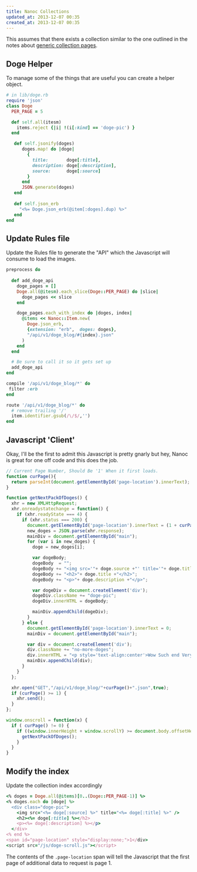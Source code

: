 ```yaml
---
title: Nanoc Collections 
updated_at: 2013-12-07 00:35
created_at: 2013-12-07 00:35
---
```


This assumes that there exists a collection similar to the one outlined in the
notes about [generic collection pages](/notes/nanoc/create_a_collection/).

## Doge Helper

To manage some of the things that are useful you can create a helper object. 

```ruby 
# in lib/doge.rb
require 'json'
class Doge
  PER_PAGE = 5

  def self.all(itesm)
    items.reject {|i| !(i[:kind] == 'doge-pic') }
  end

   def self.jsonify(doges)
      doges.map! do |doge|
        {
          title:       doge[:title],
          description: doge[:description],
          source:      doge[:source] 
        }
      end
      JSON.generate(doges)
   end
  
   def self.json_erb
     "<%= Doge.json_erb(@item[:doges].dup) %>"
   end
end
```

## Update Rules file

Update the Rules file to generate the "API" which the Javascript will consume
to load the images.

```ruby
preprocess do 
  
  def add_doge_api
    doge_pages = []
    Doge.all(@itesm).each_slice(Doge::PER_PAGE) do |slice| 
      doge_pages << slice 
    end

    doge_pages.each_with_index do |doges, index|
      @items << Nanoc::Item.new(
        Doge.json_erb,
        {extension: "erb",  doges: doges},
        "/api/v1/doge_blog/#{index}.json"
      )
    end
  end

  # Be sure to call it so it gets set up
  add_doge_api
end

compile '/api/v1/doge_blog/*' do
 filter :erb
end

route '/api/v1/doge_blog/*' do
  # remove trailing '/'
  item.identifier.gsub(/\/$/,'')
end
```


## Javascript 'Client'

Okay, I'll be the first to admit this Javascript is pretty gnarly but hey,
Nanoc is great for one off code and this does the job. 

```js
// Current Page Number, Should Be '1' When it first loads.
function curPage(){
  return parseInt(document.getElementById('page-location').innerText);
}

function getNextPackOfDoges() {
  xhr = new XMLHttpRequest;
  xhr.onreadystatechange = function() {
    if (xhr.readyState === 4) {
      if (xhr.status === 200) {
        document.getElementById('page-location').innerText = (1 + curPage());
        new_doges = JSON.parse(xhr.response);
        mainDiv = document.getElementById("main");
        for (var i in new_doges) {
          doge = new_doges[i];

          var dogeBody;
          dogeBody  = "";
          dogeBody += "<img src='"+ doge.source +"' title='"+ doge.title +"' />";
          dogeBody += "<h2>"+ doge.title +"</h2>";
          dogeBody += "<p>"+ doge.description +"</p>";

          var dogeDiv = document.createElement('div');
          dogeDiv.className += "doge-pic";
          dogeDiv.innerHTML = dogeBody;

          mainDiv.appendChild(dogeDiv);
        }
      } else {
        document.getElementById('page-location').innerText = 0;
        mainDiv = document.getElementById("main");

        var div = document.createElement('div');
        div.className += "no-more-doges";
        div.innerHTML = "<p style='text-align:center'>Wow Such end Very sad</p>";
        mainDiv.appendChild(div);
      }
    }
  };

  xhr.open("GET","/api/v1/doge_blog/"+curPage()+".json",true);
  if (curPage() >= 1) {
    xhr.send();
  }
};

window.onscroll = function(x) {
  if ( curPage() != 0) {
    if ((window.innerHeight + window.scrollY) >= document.body.offsetHeight) {
      getNextPackOfDoges();
    }
  }
}
```

## Modify the index

Update the collection index accordingly 

```rb
<% doges = Doge.all(@items)[0..(Doge::PER_PAGE-1)] %>
<% doges.each do |doge| %>
  <div class="doge-pic">
    <img src="<%= doge[:source] %>" title="<%= doge[:title] %>" />
    <h2><%= doge[:title] %></h2>
    <p><%= doge[:description] %></p>
  </div>
<% end %>
<span id="page-location" style="display:none;">1</div>
<script src="/js/doge-scroll.js"></script>
```

The contents of the `.page-location` span will tell the Javascript that the
first page of additional data to request is page 1.


